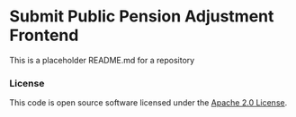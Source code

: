 
# Submit Public Pension Adjustment Frontend

This is a placeholder README.md for a repository

### License

This code is open source software licensed under the [Apache 2.0 License]("http://www.apache.org/licenses/LICENSE-2.0.html").